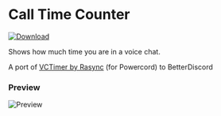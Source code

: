 # Call Time Counter
 [![Download][icon]][link] 

Shows how much time you are in a voice chat.

A port of [VCTimer by Rasync](https://github.com/RazerMoon/vcTimer) (for Powercord) to BetterDiscord
### Preview 
![Preview](https://cdn.discordapp.com/attachments/777957545439920138/842109412960894986/unknown.png)

[icon]: https://img.shields.io/badge/Download-Call%20Time%20Counter-brightgreen.svg
[link]: https://betterdiscord.app/plugin/CallTimeCounter